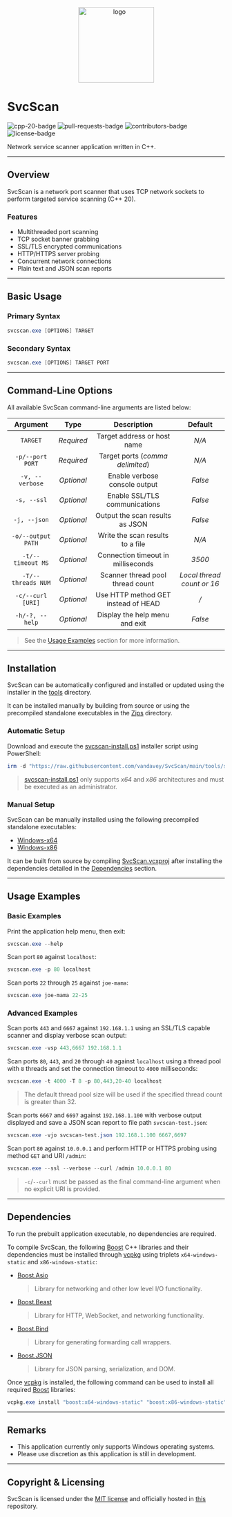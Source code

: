 <div align="center">
    <img src="src/SvcScan/assets/mainicon.ico" width=175px alt="logo" />
</div>

# SvcScan

<div align="left">
    <img src="https://img.shields.io/badge/c%2B%2B-v20-f34b7d" alt="cpp-20-badge" />
    <img src="https://img.shields.io/github/issues-pr/vandavey/SvcScan" alt="pull-requests-badge" />
    <img src="https://img.shields.io/github/contributors/vandavey/SvcScan?color=blue" alt="contributors-badge" />
    <img src="https://img.shields.io/github/license/vandavey/SvcScan" alt="license-badge" />
</div>

Network service scanner application written in C++.

***

## Overview

SvcScan is a network port scanner that uses TCP network
sockets to perform targeted service scanning (C++ 20).

### Features

* Multithreaded port scanning
* TCP socket banner grabbing
* SSL/TLS encrypted communications
* HTTP/HTTPS server probing
* Concurrent network connections
* Plain text and JSON scan reports

***

## Basic Usage

### Primary Syntax

```powershell
svcscan.exe [OPTIONS] TARGET
```

### Secondary Syntax

```powershell
svcscan.exe [OPTIONS] TARGET PORT
```

***

## Command-Line Options

All available SvcScan command-line arguments are listed below:

| Argument           | Type       | Description                         | Default                    |
|:------------------:|:----------:|:-----------------------------------:|:--------------------------:|
| `TARGET`           | *Required* | Target address or host name         | *N/A*                      |
| `-p/--port PORT`   | *Required* | Target ports (*comma delimited*)    | *N/A*                      |
| `-v, --verbose`    | *Optional* | Enable verbose console output       | *False*                    |
| `-s, --ssl`        | *Optional* | Enable SSL/TLS communications       | *False*                    |
| `-j, --json`       | *Optional* | Output the scan results as JSON     | *False*                    |
| `-o/--output PATH` | *Optional* | Write the scan results to a file    | *N/A*                      |
| `-t/--timeout MS`  | *Optional* | Connection timeout in milliseconds  | *3500*                     |
| `-T/--threads NUM` | *Optional* | Scanner thread pool thread count    | *Local thread count or 16* |
| `-c/--curl [URI]`  | *Optional* | Use HTTP method GET instead of HEAD | */*                        |
| `-h/-?, --help`    | *Optional* | Display the help menu and exit      | *False*                    |

> See the [Usage Examples](#usage-examples) section for more information.

***

## Installation

SvcScan can be automatically configured and installed or
updated using the installer in the [tools](tools) directory.

It can be installed manually by building from source or using the precompiled
standalone executables in the [Zips](src/SvcScan/bin/Zips) directory.

### Automatic Setup

Download and execute the [svcscan-install.ps1](tools/svcscan-install.ps1) installer script using PowerShell:

```powershell
irm -d "https://raw.githubusercontent.com/vandavey/SvcScan/main/tools/svcscan-install.ps1" | powershell -
```

> [svcscan-install.ps1](tools/svcscan-install.ps1) only supports *x64*
  and *x86* architectures and must be executed as an administrator.

### Manual Setup

SvcScan can be manually installed using the following precompiled standalone executables:

* [Windows-x64](https://raw.githubusercontent.com/vandavey/SvcScan/main/src/SvcScan/bin/Publish/Zips/SvcScan_Win-x64.zip)
* [Windows-x86](https://raw.githubusercontent.com/vandavey/SvcScan/main/src/SvcScan/bin/Publish/Zips/SvcScan_Win-x86.zip)

It can be built from source by compiling [SvcScan.vcxproj](src/SvcScan/SvcScan.vcxproj)
after installing the dependencies detailed in the [Dependencies](#dependencies) section.

***

## Usage Examples

### Basic Examples

Print the application help menu, then exit:

```powershell
svcscan.exe --help
```

Scan port `80` against `localhost`:

```powershell
svcscan.exe -p 80 localhost
```

Scan ports `22` through `25` against `joe-mama`:

```powershell
svcscan.exe joe-mama 22-25
```

### Advanced Examples

Scan ports `443` and `6667` against `192.168.1.1` using an
SSL/TLS capable scanner and display verbose scan output:

```powershell
svcscan.exe -vsp 443,6667 192.168.1.1
```

Scan ports `80`, `443`, and `20` through `40` against `localhost` using a thread
pool with `8` threads and set the connection timeout to `4000` milliseconds:

```powershell
svcscan.exe -t 4000 -T 8 -p 80,443,20-40 localhost
```

> The default thread pool size will be used if
  the specified thread count is greater than 32.

Scan ports `6667` and `6697` against `192.168.1.100` with verbose output displayed
and save a JSON scan report to file path `svcscan-test.json`:

```powershell
svcscan.exe -vjo svcscan-test.json 192.168.1.100 6667,6697
```

Scan port `80` against `10.0.0.1` and perform HTTP or
HTTPS probing using method `GET` and URI `/admin`:

```powershell
svcscan.exe --ssl --verbose --curl /admin 10.0.0.1 80
```

> `-c`/`--curl` must be passed as the final command-line
  argument when no explicit URI is provided.

***

## Dependencies

To run the prebuilt application executable, no dependencies are required.

To compile SvcScan, the following [Boost](https://www.boost.org/) C++ libraries
and their dependencies must be installed through [vcpkg](https://github.com/Microsoft/vcpkg)
using triplets `x64-windows-static` and `x86-windows-static`:

* [Boost.Asio](https://www.boost.org/doc/libs/1_86_0/doc/html/boost_asio.html)
  > Library for networking and other low level I/O functionality.

* [Boost.Beast](https://github.com/boostorg/beast)
  > Library for HTTP, WebSocket, and networking functionality.

* [Boost.Bind](https://www.boost.org/doc/libs/1_86_0/libs/bind/doc/html/bind.html)
  > Library for generating forwarding call wrappers.

* [Boost.JSON](https://www.boost.org/doc/libs/1_86_0/libs/json/doc/html/index.html)
  > Library for JSON parsing, serialization, and DOM.

Once [vcpkg](https://github.com/Microsoft/vcpkg) is installed, the following command
can be used to install all required [Boost](https://www.boost.org/) libraries:

```powershell
vcpkg.exe install "boost:x64-windows-static" "boost:x86-windows-static"
```

***

## Remarks

* This application currently only supports Windows operating systems.
* Please use discretion as this application is still in development.

***

## Copyright & Licensing

SvcScan is licensed under the [MIT license](LICENSE.md) and officially
hosted in [this](https://github.com/vandavey/SvcScan) repository.
